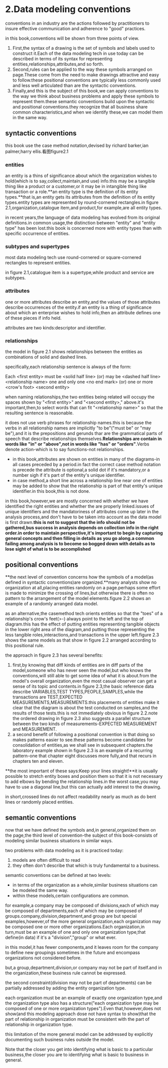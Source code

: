 # 2.Data modeling conventions

conventions in an industry are the actions followed by practitioners to insure effective communication and adherence to "good" practices.

in this book,conventions will be shown from three points of view.

1. First,the syntax of a drawing is the set of symbols and labels used to construct it.Each of the data modeling tech in use today can be described in terms of its syntax for representing entities,relationships,attributes,and so forth.
2. Second,rules can be applied to the way these symbols arranged on page.These come from the need to make drawings attractive and easy to follow.these positional conventions are typically less commonly used and less well articulated than are the syntactic conventions.
3. Finally,and this is the subject of this book,we can apply conventions to the way we think about business problems and apply these symbols to represent them.these semantic conventions build upon the syntactic and positional conventions.they recognize that all business share common characteristics,and when we identify these,we can model them in the same way.

## syntactic conventions

this book use the case method notation,devised by richard barker,ian palmer,harry ellis.看图figure2.1

### entities

an entity is a thins of significance about which the organization wishes to hold(which is to say,collect,maintain,and use) info.this may be a tangible thing like a product or a customer,or it may be in intangible thing like transaction or a role.**an entity type is the definition of its entity types.**that is,an entity gets its attributes from the definition of its entity types.entity types are represented by round-cornered rectangles.in figure 2.1,organization,catalogue item,and product,for example,are all entity types.

in recent years,the language of data modeling has evolved from its original definitions.in common usage,the distinction between "entity" and "entity type" has been lost.this book is concerned more with entity types than with specific occurrence of entities.

### subtypes and supertypes

most data modeling tech use round-cornered or square-cornered rectangles to represent entities.

in figure 2.1,catalogue item is a supertype,while product and service are subtypes.

### attributes

one or more attributes describe an entity,and the values of those attributes describe occurrences of the entity.if an entity is a thing of significance about which an enterprise wishes to hold info,then an attribute defines one of these pieces if info held.

attributes are two kinds:descriptor and identifier.

### relationships

the model in figure 2.1 shows relationships between the entities as combinations of solid and dashed lines.

specifically,each relationship sentence is always of the form:

Each
\<first entity\>
must be \<solid half line\>
(or)
may be \<dashed half line\>
\<relationship name\>
one and only one \<no end mark\>
(or)
one or more \<crow's foot\>
\<second entity\>

when naming relationships,the two entities being related will occupy the spaces shown by "\<first entity\>" and "\<second entity\>," above.it's important,then,to select words that can fit "\<relationship name\>" so that the resulting sentence is reasonable.

it does not use verb phrases for relationship names.this is because the verbs in all relationship names are implicitly "to be"("must be" or "may be"),and it is the prepositions and gerunds thar are the grammatical parts of speech that describe relationships themselves.**Relationships are contain in words like "in" or "above",not in words like "has" or "orders"**.Verbs denote action-which is to say functions-not relationships.

+ in this book,attributes are shown on entities in many of the diagrams-in all cases preceded by a period.in fact the correct case method notation is precede the attribute is optional,a solid dot if it's mandatory,or a number sigh if it's part of the entity's unique identifier.
+ in case method,a short line across a relationship line near one of entities may be added to show that the relationship is part of that entity's unique identifier.in this book,this is not done.

in this book,however,we are mostly concerned with whether we have identified the right entities and whether the are properly linked.issues of unique identifiers and the mandatoriness of attributes come up later in the analysis process,and don't have to be taken into account as the data model is first drawn.**this is not to suggest that the info should not be gathered,bus success in analysis depends on collection info in the right order.in order to maintain perspective,it's important to begin by capturing general concepts and then filling in details as you go along.a common failing among analysis is to become so bogged down with details as to lose sight of what is to be accomplished**

## positional conventions

**the next level of convention concerns how the symbols of a model(as defined in syntactic conventions)are organized.**many analysts show no organization at all,placing entities randomly on a page.perhaps some effort is made to minimize the crossing of lines,but otherwise there is often no pattern to the arrangement of the model elements.figure 2.2 shows an example of a randomly arranged data model.

as an alternative,the casemethod tech orients entities so that the "toes" of a relationship's crow's feet(>-) always point to the left and the top of diagram.this has the effect of putting entities representing tangible objects in the lower right area of the diagram,and putting those representing the less tangible roles,interactions,and transactions in the upper left.figure 2.3 shows the same models as that show in figure 2.2 arranged according to this positional rule.

the approach in figure 2.3 has several benefits:

1. first,by knowing that diff kinds of entities are in diff parts of the model,someone who has never seen the model,but who knows the conventions,will still able to get some idea of what it is about.from the model's overall organization,even the most casual observer can get a sense of its topic and contents.in figure 2.3,the basic reference data describe VARIABLES,TEST TYPES,PEOPLE,SAMPLES,while the transactions are TEST,EXPECTED MEASUREMENTS,MEASUREMENTS.this placements of entities make it clear that the diagram is about the test conducted on samples,and the results of those tests.this is not immediately obvious in figure 2.2.note the ordered drawing in figure 2.3 also suggests a parallel structure between the two kinds of measurements-EXPECTED MEASUREMENT and MEASUREMENT.
2. a second benefit of following a positional convention is that doing so makes patterns easier to see.these patterns become candidates for consolidation of entities,as we shall see in subsequent chapters.the laboratory example shown in figure 2.3 is an example of a recurring pattern-one that chapter eight discusses more fully,and that recurs in chapters ten and eleven.

**the most important of these says:Keep your lines straight!**it is usually possible to stretch entity boxes and position them so that it is not necessary to add elbows by bending the relationship lines.in the worst case,you may have to use a diagonal line,but this can actually add interest to the drawing.

in short,crossed lines do not affect readability nearly as much as do bent lines or randomly placed entities.

## semantic conventions

now that we have defined the symbols and,in general,organized them on the page,the third level of convention-the subject of this book-consists of modeling similar business situations in similar ways.

two problems with data modeling as it is practiced today:

1. models are often difficult to read
2. they often don't describe that which is truly fundamental to a business.

semantic conventions can be defined at two levels:

+ in terms of the organization as a whole,similar business situations can be modeled the same way.
+ within these models,certain configurations are common.

for example,a company may be composed of divisions,each of which may be composed of departments,each of which may be composed of groups.company,division,department,and group are but special examples,however,of the more general organization,each organization may be composed one or more other organizations.Each organization,in turn,must be an example of one and only one organization type,that define(in data) if it's
a "division","group" or what ever.

in this model,it has fewer components,and it leaves room for the company to define new groupings sometimes in the future and encompass organizations not considered before.

but,a group,department,division,or company may not be part of itself.and in the organization,these business rule cannot be expressed.

the second constraint(division may not be part of departments) can be partially addressed by adding the entity organization type.

each organization must be an example of exactly one organization type,and the organization type also has a structure("each organization type may be composed of one or more organization types").Even that,however,does not show(and this modeling approach  dose not have syntax to show)that the part of relationship in organization must be consistent with the part of relationship in organization type.

this limitation of the more general model can be addressed by explicitly documenting such business rules outside the model.

Note that the closer you get into identifying what is basic to a particular business,the closer you are to identifying what is basic to business in general.



